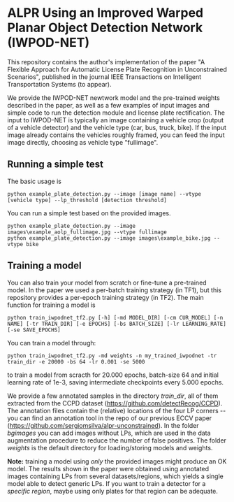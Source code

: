 # ALPR Using an Improved Warped Planar Object Detection Network (IWPOD-NET)

This repository contains the author's implementation of the paper "A Flexible Approach for Automatic License Plate Recognition in Unconstrained Scenarios", published in the journal IEEE Transactions on Intelligent Transportation Systems (to appear).

We provide the IWPOD-NET newtwork model and the pre-trained weights described in the paper, as well as a few examples of input images and simple code to run the detection module and license plate rectification. The input to IWPOD-NET is typically an image containing a vehicle crop (output of a vehicle detector) and the vehicle type (car, bus, truck, bike). If the input image already contains the vehicles roughly framed, you can feed the input image directly, choosing as vehicle type "fullimage".

## Running a simple test

The basic usage is

```
python example_plate_detection.py --image [image name] --vtype [vehicle type] --lp_threshold [detection threshold]
```

You can run a simple test based on the provided images.

```
python example_plate_detection.py --image images\example_aolp_fullimage.jpg --vtype fullimage
python example_plate_detection.py --image images\example_bike.jpg --vtype bike
```

## Training a model 

You can also train your model from scratch or fine-tune a pre-trained model. In the paper we used a per-batch training strategy (in TF1), but this repository provides a per-epoch training strategy (in TF2). The main function for training a model is

```
python train_iwpodnet_tf2.py [-h] [-md MODEL_DIR] [-cm CUR_MODEL] [-n NAME] [-tr TRAIN_DIR] [-e EPOCHS] [-bs BATCH_SIZE] [-lr LEARNING_RATE] [-se SAVE_EPOCHS]
```

You can train a model through:

```
python train_iwpodnet_tf2.py -md weights -n my_trained_iwpodnet -tr train_dir -e 20000 -bs 64 -lr 0.001 -se 5000
```
to train a model from scracth for 20.000 epochs, batch-size 64 and initial learning rate of 1e-3, saving intermediate checkpoints every 5.000 epochs.

We provide a few annotated samples in the directory *train_dir*, all of them extracted from the CCPD dataset (https://github.com/detectRecog/CCPD). The annotation files contain the (relative) locations of the four LP corners -- you can find an annotation tool in the repo of our previous ECCV paper (https://github.com/sergiomsilva/alpr-unconstrained). In the folder *bgimages* you can add images without LPs, which are used in the data augmentation procedure to reduce the number of false positives. The folder *weights* is the default directory for loading/storing models and weights.

**Note:** training a model using *only* the provided images might produce an OK model. The results shown in the paper were obtained using annotated images containing LPs from several datasets/regions, which yields a single model able to detect generic LPs. If you want to train a detector for a *specific region*, maybe using only plates for that region can be adequate.
